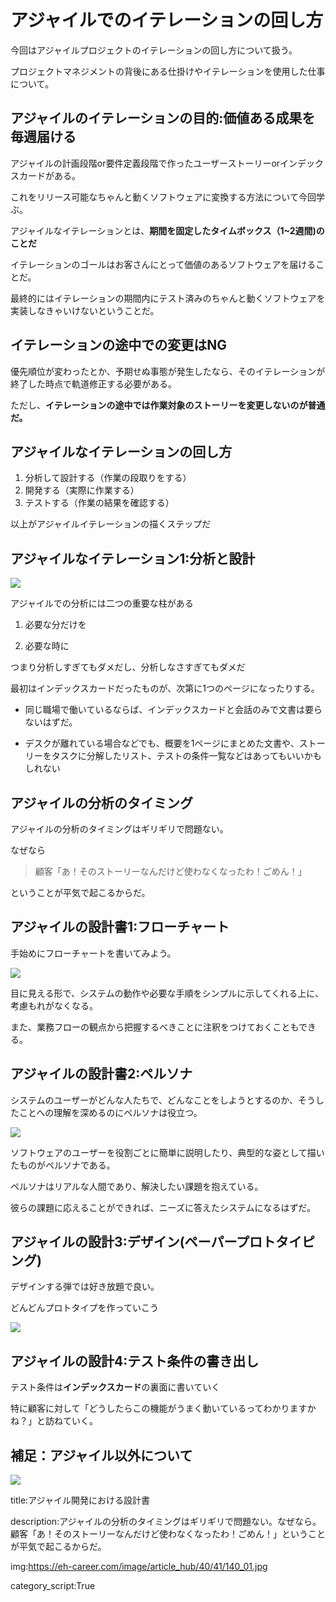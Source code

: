 



# アジャイルでのイテレーションの回し方

今回はアジャイルプロジェクトのイテレーションの回し方について扱う。

プロジェクトマネジメントの背後にある仕掛けやイテレーションを使用した仕事について。

## アジャイルのイテレーションの目的:価値ある成果を毎週届ける

アジャイルの計画段階or要件定義段階で作ったユーザーストーリーorインデックスカードがある。

これをリリース可能なちゃんと動くソフトウェアに変換する方法について今回学ぶ。

アジャイルなイテレーションとは、**期間を固定したタイムボックス（1~2週間)のことだ**

イテレーションのゴールはお客さんにとって価値のあるソフトウェアを届けることだ。

最終的にはイテレーションの期間内にテスト済みのちゃんと動くソフトウェアを実装しなきゃいけないということだ。

## イテレーションの途中での変更はNG

優先順位が変わったとか、予期せぬ事態が発生したなら、そのイテレーションが終了した時点で軌道修正する必要がある。

ただし、**イテレーションの途中では作業対象のストーリーを変更しないのが普通だ。**

## アジャイルなイテレーションの回し方

1. 分析して設計する（作業の段取りをする）
2. 開発する（実際に作業する）
3. テストする（作業の結果を確認する）

以上がアジャイルイテレーションの描くステップだ


## アジャイルなイテレーション1:分析と設計

<img src="https://files.speakerdeck.com/presentations/b82a4860c30c01314e2706393c0335dc/slide_59.jpg">

アジャイルでの分析には二つの重要な柱がある

1. 必要な分だけを

2. 必要な時に

つまり分析しすぎてもダメだし、分析しなさすぎてもダメだ

最初はインデックスカードだったものが、次第に1つのページになったりする。

- 同じ職場で働いているならば、インデックスカードと会話のみで文書は要らないはずだ。

- デスクが離れている場合などでも、概要を1ページにまとめた文書や、ストーリーをタスクに分解したリスト、テストの条件一覧などはあってもいいかもしれない


## アジャイルの分析のタイミング

アジャイルの分析のタイミングはギリギリで問題ない。

なぜなら

> 顧客「あ！そのストーリーなんだけど使わなくなったわ！ごめん！」

ということが平気で起こるからだ。


## アジャイルの設計書1:フローチャート

手始めにフローチャートを書いてみよう。

<img src="https://cdn-cashy-static-assets.lucidchart.com/marketing/pages/i18n/ja/flowchart/product-flowchart.png">

目に見える形で、システムの動作や必要な手順をシンプルに示してくれる上に、考慮もれがなくなる。

また、業務フローの観点から把握するべきことに注釈をつけておくこともできる。


## アジャイルの設計書2:ペルソナ

システムのユーザーがどんな人たちで、どんなことをしようとするのか、そうしたことへの理解を深めるのにペルソナは役立つ。

<img src="https://gmotech.jp/semlabo/wp-content/uploads/2021/11/3-1.png">

ソフトウェアのユーザーを役割ごとに簡単に説明したり、典型的な姿として描いたものがペルソナである。

ペルソナはリアルな人間であり、解決したい課題を抱えている。

彼らの課題に応えることができれば、ニーズに答えたシステムになるはずだ。


## アジャイルの設計3:デザイン(ペーパープロトタイピング)

デザインする弾では好き放題で良い。

どんどんプロトタイプを作っていこう

<img src="https://www.webcreatorbox.com/wp-content/uploads/2016/06/thumb_paper.jpg">

## アジャイルの設計4:テスト条件の書き出し

テスト条件は**インデックスカード**の裏面に書いていく

特に顧客に対して「どうしたらこの機能がうまく動いているってわかりますかね？」と訪ねていく。







## 補足：アジャイル以外について

<img src="https://assets.asana.biz/m/5e945a00d197de79/original/inline-agile-scrum-vs-agile-2-ja-2x.jpg">


title:アジャイル開発における設計書

description:アジャイルの分析のタイミングはギリギリで問題ない。なぜなら。顧客「あ！そのストーリーなんだけど使わなくなったわ！ごめん！」ということが平気で起こるからだ。

img:https://eh-career.com/image/article_hub/40/41/140_01.jpg

category_script:True    


